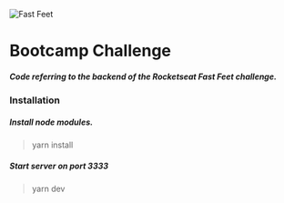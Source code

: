 
![Fast Feet](https://github.com/Rocketseat/bootcamp-gostack-desafio-03/blob/master/.github/logo.png)

# Bootcamp Challenge


##### Code referring to the backend of the Rocketseat Fast Feet challenge.



### Installation

##### Install node modules.
> yarn install

##### Start server on port 3333
> yarn dev

